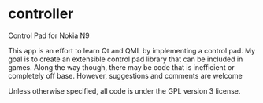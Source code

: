controller
==========

Control Pad for Nokia N9

This app is an effort to learn Qt and QML by implementing a control pad. My goal is to create an extensible control pad library that can be included in games. Along the way though, there may be code that is inefficient or completely off base. However, suggestions and comments are welcome

Unless otherwise specified, all code is under the GPL version 3 license.
